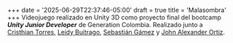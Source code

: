 +++
date = '2025-06-29T22:37:46-05:00'
draft = true
title = 'Malasombra'
+++
Videojuego realizado en Unity 3D como proyecto final del bootcamp __*Unity Junior Developer*__ de Generation Colombia. Realizado junto a [Cristhian Torres](https://www.linkedin.com/in/cristhian-felipe-torres-barreto-282375217/), [Leidy Buitrago](https://www.linkedin.com/in/leidy-buitrago-kv), [Sebastián Gámez](https://www.linkedin.com/in/sebastian-gamez-zu%C3%B1iga-video-game-developer/) y [John Alexander Ortiz](https://www.linkedin.com/in/jhon-alexander-ortiz-obando-game-developer).